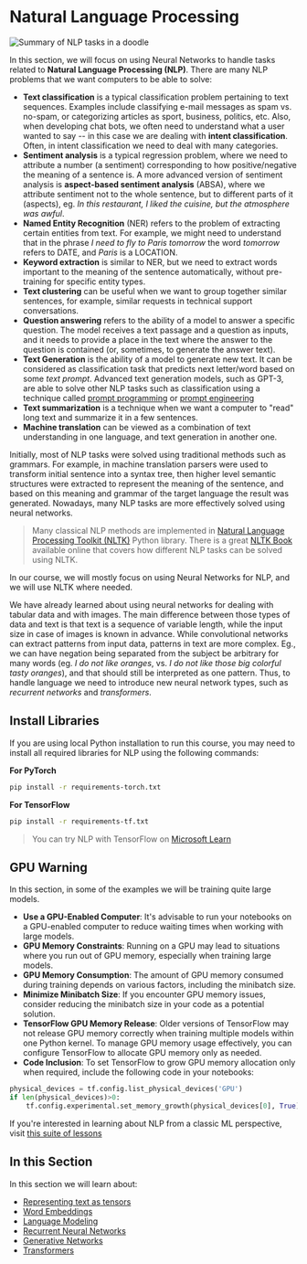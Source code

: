 # Natural Language Processing

![Summary of NLP tasks in a doodle](../sketchnotes/ai-nlp.png)

In this section, we will focus on using Neural Networks to handle tasks related to **Natural Language Processing (NLP)**. There are many NLP problems that we want computers to be able to solve:

* **Text classification** is a typical classification problem pertaining to text sequences. Examples include classifying e-mail messages as spam vs. no-spam, or categorizing articles as sport, business, politics, etc. Also, when developing chat bots, we often need to understand what a user wanted to say -- in this case we are dealing with **intent classification**. Often, in intent classification we need to deal with many categories.
* **Sentiment analysis** is a typical regression problem, where we need to attribute a number (a sentiment) corresponding to how positive/negative the meaning of a sentence is. A more advanced version of sentiment analysis is **aspect-based sentiment analysis** (ABSA), where we attribute sentiment not to the whole sentence, but to different parts of it (aspects), eg. *In this restaurant, I liked the cuisine, but the atmosphere was awful*.
* **Named Entity Recognition** (NER) refers to the problem of extracting certain entities from text. For example, we might need to understand that in the phrase *I need to fly to Paris tomorrow* the word *tomorrow* refers to DATE, and *Paris* is a LOCATION.  
* **Keyword extraction** is similar to NER, but we need to extract words important to the meaning of the sentence automatically, without pre-training for specific entity types.
* **Text clustering** can be useful when we want to group together similar sentences, for example, similar requests in technical support conversations.
* **Question answering** refers to the ability of a model to answer a specific question. The model receives a text passage and a question as inputs, and it needs to provide a place in the text where the answer to the question is contained (or, sometimes, to generate the answer text).
* **Text Generation** is the ability of a model to generate new text. It can be considered as classification task that predicts next letter/word based on some *text prompt*. Advanced text generation models, such as GPT-3, are able to solve other NLP tasks such as classification using a technique called [prompt programming](https://towardsdatascience.com/software-3-0-how-prompting-will-change-the-rules-of-the-game-a982fbfe1e0) or [prompt engineering](https://medium.com/swlh/openai-gpt-3-and-prompt-engineering-dcdc2c5fcd29)
* **Text summarization** is a technique when we want a computer to "read" long text and summarize it in a few sentences.
* **Machine translation** can be viewed as a combination of text understanding in one language, and text generation in another one.

Initially, most of NLP tasks were solved using traditional methods such as grammars. For example, in machine translation parsers were used to transform initial sentence into a syntax tree, then higher level semantic structures were extracted to represent the meaning of the sentence, and based on this meaning and grammar of the target language the result was generated. Nowadays, many NLP tasks are more effectively solved using neural networks.

> Many classical NLP methods are implemented in [Natural Language Processing Toolkit (NLTK)](https://www.nltk.org) Python library. There is a great [NLTK Book](https://www.nltk.org/book/) available online that covers how different NLP tasks can be solved using NLTK.

In our course, we will mostly focus on using Neural Networks for NLP, and we will use NLTK where needed.

We have already learned about using neural networks for dealing with tabular data and with images. The main difference between those types of data and text is that text is a sequence of variable length, while the input size in case of images is known in advance. While convolutional networks can extract patterns from input data, patterns in text are more complex. Eg., we can have negation being separated from the subject be arbitrary for many words (eg. *I do not like oranges*, vs. *I do not like those big colorful tasty oranges*), and that should still be interpreted as one pattern. Thus, to handle language we need to introduce new neural network types, such as *recurrent networks* and *transformers*.

## Install Libraries

If you are using local Python installation to run this course, you may need to install all required libraries for NLP using the following commands:

**For PyTorch**
```bash
pip install -r requirements-torch.txt
```
**For TensorFlow**
```bash
pip install -r requirements-tf.txt
```

> You can try NLP with TensorFlow on [Microsoft Learn](https://docs.microsoft.com/learn/modules/intro-natural-language-processing-tensorflow/?WT.mc_id=academic-77998-cacaste)

## GPU Warning

In this section, in some of the examples we will be training quite large models.
* **Use a GPU-Enabled Computer**: It's advisable to run your notebooks on a GPU-enabled computer to reduce waiting times when working with large models.
* **GPU Memory Constraints**: Running on a GPU may lead to situations where you run out of GPU memory, especially when training large models.
* **GPU Memory Consumption**: The amount of GPU memory consumed during training depends on various factors, including the minibatch size.
* **Minimize Minibatch Size**: If you encounter GPU memory issues, consider reducing the minibatch size in your code as a potential solution.
* **TensorFlow GPU Memory Release**: Older versions of TensorFlow may not release GPU memory correctly when training multiple models within one Python kernel. To manage GPU memory usage effectively, you can configure TensorFlow to allocate GPU memory only as needed.
* **Code Inclusion**: To set TensorFlow to grow GPU memory allocation only when required, include the following code in your notebooks:

```python
physical_devices = tf.config.list_physical_devices('GPU') 
if len(physical_devices)>0:
    tf.config.experimental.set_memory_growth(physical_devices[0], True) 
```

If you're interested in learning about NLP from a classic ML perspective, visit [this suite of lessons](https://github.com/microsoft/ML-For-Beginners/tree/main/6-NLP)

## In this Section
In this section we will learn about:

* [Representing text as tensors](13-TextRep/README.md)
* [Word Embeddings](14-Emdeddings/README.md)
* [Language Modeling](15-LanguageModeling/README.md)
* [Recurrent Neural Networks](16-RNN/README.md)
* [Generative Networks](17-GenerativeNetworks/README.md)
* [Transformers](18-Transformers/README.md)
